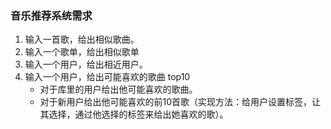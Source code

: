 
### 音乐推荐系统需求

1. 输入一首歌，给出相似歌曲。
2. 输入一个歌单，给出相似歌单
3. 输入一个用户，给出相近用户。
4. 输入一个用户，给出可能喜欢的歌曲 top10 
    - 对于库里的用户给出他可能喜欢的歌曲。
    - 对于新用户给出他可能喜欢的前10首歌（实现方法：给用户设置标签，让其选择，通过他选择的标签来给出她喜欢的歌）。